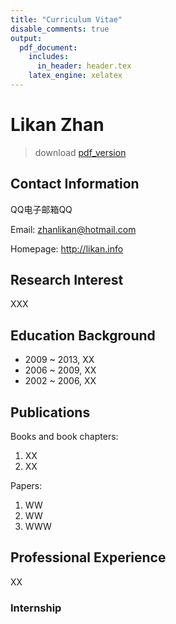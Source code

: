 ```yaml
---
title: "Curriculum Vitae"
disable_comments: true
output:
  pdf_document:
    includes:
      in_header: header.tex
    latex_engine: xelatex
---
```


# Likan Zhan

> download [pdf_version](/en/cv/LZhan.pdf)

## Contact Information

QQ电子邮箱QQ

Email: zhanlikan@hotmail.com

Homepage: <http://likan.info>

## Research Interest

XXX

## Education Background

- 2009 ~ 2013, XX
- 2006 ~ 2009, XX
- 2002 ~ 2006, XX

## Publications

Books and book chapters:

1. XX
1. XX

Papers:

1. WW
1. WW
1. WWW

## Professional Experience

XX

### Internship
